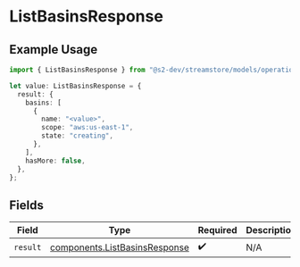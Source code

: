 # ListBasinsResponse

## Example Usage

```typescript
import { ListBasinsResponse } from "@s2-dev/streamstore/models/operations";

let value: ListBasinsResponse = {
  result: {
    basins: [
      {
        name: "<value>",
        scope: "aws:us-east-1",
        state: "creating",
      },
    ],
    hasMore: false,
  },
};
```

## Fields

| Field                                                                          | Type                                                                           | Required                                                                       | Description                                                                    |
| ------------------------------------------------------------------------------ | ------------------------------------------------------------------------------ | ------------------------------------------------------------------------------ | ------------------------------------------------------------------------------ |
| `result`                                                                       | [components.ListBasinsResponse](../../models/components/listbasinsresponse.md) | :heavy_check_mark:                                                             | N/A                                                                            |